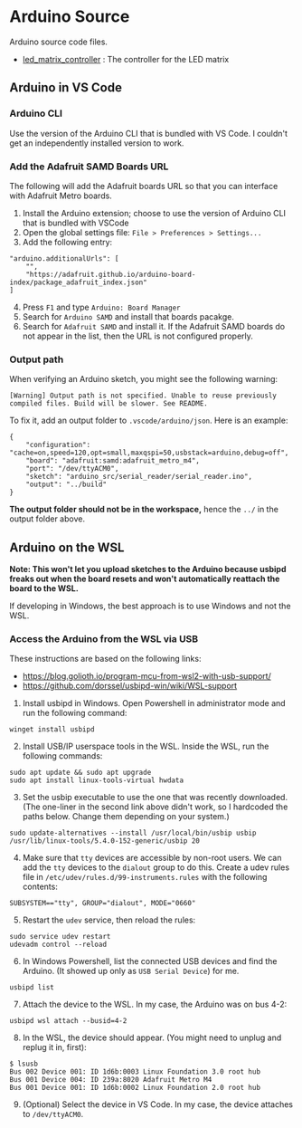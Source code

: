 # Arduino Source

Arduino source code files.

- [led_matrix_controller](led_matrix_controller) : The controller for the LED matrix

## Arduino in VS Code

### Arduino CLI

Use the version of the Arduino CLI that is bundled with VS Code. I couldn't get an independently installed version to work.

### Add the Adafruit SAMD Boards URL

The following will add the Adafruit boards URL so that you can interface with Adafruit Metro boards.

1. Install the Arduino extension; choose to use the version of Arduino CLI that is bundled with VSCode
2. Open the global settings file: `File > Preferences > Settings...`
3. Add the following entry:

```
"arduino.additionalUrls": [
    "",
    "https://adafruit.github.io/arduino-board-index/package_adafruit_index.json"
]
```

4. Press `F1` and type `Arduino: Board Manager`
5. Search for `Arduino SAMD` and install that boards pacakge.
6. Search for `Adafruit SAMD` and install it. If the Adafruit SAMD boards do not appear in the list, then the URL is not configured properly.

### Output path

When verifying an Arduino sketch, you might see the following warning:

```
[Warning] Output path is not specified. Unable to reuse previously compiled files. Build will be slower. See README.
```

To fix it, add an output folder to `.vscode/arduino/json`. Here is an example:

```
{
    "configuration": "cache=on,speed=120,opt=small,maxqspi=50,usbstack=arduino,debug=off",
    "board": "adafruit:samd:adafruit_metro_m4",
    "port": "/dev/ttyACM0",
    "sketch": "arduino_src/serial_reader/serial_reader.ino",
    "output": "../build"
}

```

**The output folder should not be in the workspace,** hence the `../` in the output folder above.

## Arduino on the WSL

**Note: This won't let you upload sketches to the Arduino because usbipd freaks out when the board resets and won't automatically reattach the board to the WSL.**

If developing in Windows, the best approach is to use Windows and not the WSL.

### Access the Arduino from the WSL via USB

These instructions are based on the following links:

- https://blog.golioth.io/program-mcu-from-wsl2-with-usb-support/
- https://github.com/dorssel/usbipd-win/wiki/WSL-support

1. Install usbipd in Windows. Open Powershell in administrator mode and run the following command:

```console
winget install usbipd
```

2. Install USB/IP userspace tools in the WSL. Inside the WSL, run the following commands:

```console
sudo apt update && sudo apt upgrade
sudo apt install linux-tools-virtual hwdata
```

3. Set the usbip executable to use the one that was recently downloaded. (The one-liner in the second link above didn't work, so I hardcoded the paths below. Change them depending on your system.)

```console
sudo update-alternatives --install /usr/local/bin/usbip usbip /usr/lib/linux-tools/5.4.0-152-generic/usbip 20
```

4. Make sure that `tty` devices are accessible by non-root users. We can add the `tty` devices to the `dialout` group to do this. Create a udev rules file in `/etc/udev/rules.d/99-instruments.rules` with the following contents:

```
SUBSYSTEM=="tty", GROUP="dialout", MODE="0660"
```

5. Restart the `udev` service, then reload the rules:

```console
sudo service udev restart
udevadm control --reload
```

6. In Windows Powershell, list the connected USB devices and find the Arduino. (It showed up only as `USB Serial Device`) for me.

```console
usbipd list
```

7. Attach the device to the WSL. In my case, the Arduino was on bus 4-2:

```console
usbipd wsl attach --busid=4-2
```

8. In the WSL, the device should appear. (You might need to unplug and replug it in, first):

```console
$ lsusb
Bus 002 Device 001: ID 1d6b:0003 Linux Foundation 3.0 root hub
Bus 001 Device 004: ID 239a:8020 Adafruit Metro M4
Bus 001 Device 001: ID 1d6b:0002 Linux Foundation 2.0 root hub
```

9. (Optional) Select the device in VS Code. In my case, the device attaches to `/dev/ttyACM0`.
